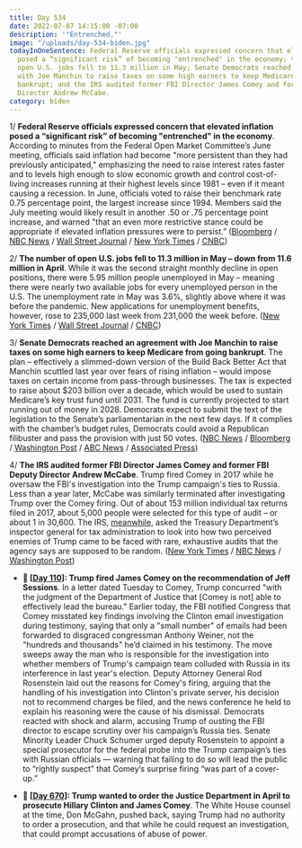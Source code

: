 ```yaml
---
title: Day 534
date: 2022-07-07 14:15:00 -07:00
description: '"Entrenched."'
image: "/uploads/day-534-biden.jpg"
todayInOneSentence: Federal Reserve officials expressed concern that elevated inflation
  posed a “significant risk” of becoming "entrenched" in the economy; the number of
  open U.S. jobs fell to 11.3 million in May; Senate Democrats reached an agreement
  with Joe Manchin to raise taxes on some high earners to keep Medicare from going
  bankrupt; and the IRS audited former FBI Director James Comey and former FBI Deputy
  Director Andrew McCabe.
category: biden
---
```


1/ **Federal Reserve officials expressed concern that elevated inflation posed a “significant risk” of becoming "entrenched" in the economy**. According to minutes from the Federal Open Market Committee’s June meeting, officials said inflation had become "more persistent than they had previously anticipated," emphasizing the need to raise interest rates faster and to levels high enough to slow economic growth and control cost-of-living increases running at their highest levels since 1981 – even if it meant causing a recession. In June, officials voted to raise their benchmark rate 0.75 percentage point, the largest increase since 1994. Members said the July meeting would likely result in another .50 or .75 percentage point increase, and warned "that an even more restrictive stance could be appropriate if elevated inflation pressures were to persist.” ([Bloomberg](https://www.bloomberg.com/news/articles/2022-07-06/fed-sees-more-restrictive-rates-possible-if-inflation-persists?srnd=premium&sref=MIBMEEoj) / [NBC News](https://www.nbcnews.com/business/economy/federal-reserve-minutes-rate-hikes-june-2022-rcna36981) / [Wall Street Journal](https://www.wsj.com/articles/inflation-fears-drove-larger-fed-rate-increase-in-june-11657130611?mod=hp_lead_pos1) / [New York Times](https://www.nytimes.com/2022/07/06/business/fed-minutes-inflation-interest-rates.html) / [CNBC](https://www.cnbc.com/2022/07/06/fed-minutes-june-2022.html))

2/ **The number of open U.S. jobs fell to 11.3 million in May – down from 11.6 million in April**. While it was the second straight monthly decline in open positions, there were 5.95 million people unemployed in May – meaning there were nearly two available jobs for every unemployed person in the U.S. The unemployment rate in May was 3.6%, slightly above where it was before the pandemic. New applications for unemployment benefits, however, rose to 235,000 last week from 231,000 the week before. ([New York Times](https://www.nytimes.com/2022/07/06/business/economy/job-openings-labor-market.html) / [Wall Street Journal](https://www.wsj.com/articles/u-s-jobless-claims-rose-slightly-last-week-11657198419) / [CNBC](https://www.cnbc.com/2022/07/06/jolts-job-openings-may-2022-.html))

3/ **Senate Democrats reached an agreement with Joe Manchin to raise taxes on some high earners to keep Medicare from going bankrupt**. The plan – effectively a slimmed-down version of the Build Back Better Act that Manchin scuttled last year over fears of rising inflation – would impose taxes on certain income from pass-through businesses. The tax is expected to raise about $203 billion over a decade, which would be used to sustain Medicare’s key trust fund until 2031. The fund is currently projected to start running out of money in 2028. Democrats expect to submit the text of the legislation to the Senate’s parliamentarian in the next few days. If it complies with the chamber’s budget rules, Democrats could avoid a Republican filibuster and pass the provision with just 50 votes. ([NBC News](https://www.nbcnews.com/politics/congress/senate-democrats-reach-agreement-raise-taxes-high-earners-rcna37123) / [Bloomberg](https://www.bloomberg.com/news/articles/2022-07-07/democrats-agree-to-extend-medicare-solvency-in-new-biden-agenda?srnd=politics-vp&sref=MIBMEEoj) / [Washington Post](https://www.washingtonpost.com/politics/2022/07/07/biden-presidential-medal-freedom/#link-7YNBV674G5GO5GKG5MK3JO4FEE) / [ABC News](https://abcnews.go.com/Politics/democrats-schumer-manchin-strike-deal-cut-costs-seniors/story?id=86318474) / [Associated Press](https://apnews.com/article/health-medicare-joe-manchin-congress-6ab089d3e7acb7ecf675d55c5468168f))

4/ **The IRS audited former FBI Director James Comey and former FBI Deputy Director Andrew McCabe**. Trump fired Comey in 2017 while he oversaw the FBI's investigation into the Trump campaign's ties to Russia. Less than a year later, McCabe was similarly terminated after investigating Trump over the Comey firing. Out of about 153 million individual tax returns filed in 2017, about 5,000 people were selected for this type of audit – or about 1 in 30,600. The IRS, [meanwhile](https://www.nytimes.com/2022/07/07/us/politics/irs-comey-mccabe.html?referringSource=articleShare), asked the Treasury Department’s inspector general for tax administration to look into how two perceived enemies of Trump came to be faced with rare, exhaustive audits that the agency says are supposed to be random. ([New York Times](https://www.nytimes.com/2022/07/06/us/politics/comey-mccabe-irs-audits.html) / [NBC News](https://www.nbcnews.com/politics/donald-trump/trump-foes-james-comey-andrew-mccabe-reportedly-subjected-rare-rigorou-rcna37024) / [Washington Post](https://www.washingtonpost.com/national-security/2022/07/07/irs-audit-comey-mccabe/))

* **📌 \[[Day 110](https://whatthefuckjusthappenedtoday.com/2017/05/09/Day-110/#1-trump-fired-james-comey-on-the-rec)\]: Trump fired James Comey on the recommendation of Jeff Sessions**. In a letter dated Tuesday to Comey, Trump concurred "with the judgment of the Department of Justice that \[Comey is not\] able to effectively lead the bureau." Earlier today, the FBI notified Congress that Comey misstated key findings involving the Clinton email investigation during testimony, saying that only a "small number" of emails had been forwarded to disgraced congressman Anthony Weiner, not the "hundreds and thousands" he’d claimed in his testimony. The move sweeps away the man who is responsible for the investigation into whether members of Trump's campaign team colluded with Russia in its interference in last year's election. Deputy Attorney General Rod Rosenstein laid out the reasons for Comey's firing, arguing that the handling of his investigation into Clinton's private server, his decision not to recommend charges be filed, and the news conference he held to explain his reasoning were the cause of his dismissal. Democrats reacted with shock and alarm, accusing Trump of ousting the FBI director to escape scrutiny over his campaign’s Russia ties. Senate Minority Leader Chuck Schumer urged deputy Rosenstein to appoint a special prosecutor for the federal probe into the Trump campaign’s ties with Russian officials — warning that failing to do so will lead the public to “rightly suspect” that Comey’s surprise firing “was part of a cover-up.”

* **📌 \[[Day 670](https://whatthefuckjusthappenedtoday.com/2018/11/20/day-670/)\]: Trump wanted to order the Justice Department in April to prosecute Hillary Clinton and James Comey**. The White House counsel at the time, Don McGahn, pushed back, saying Trump had no authority to order a prosecution, and that while he could request an investigation, that could prompt accusations of abuse of power.